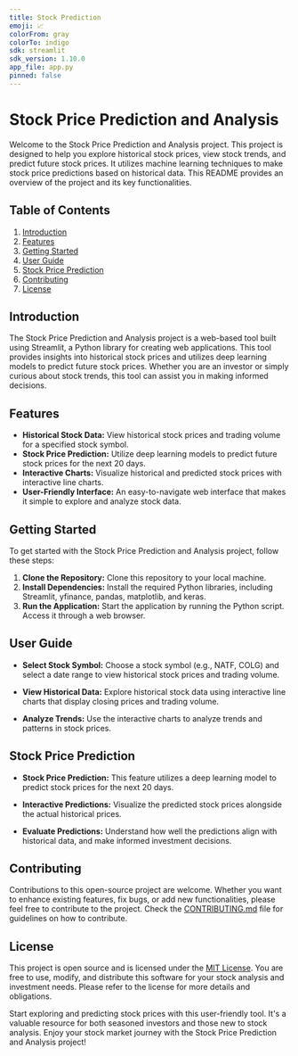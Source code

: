 ```yaml
---
title: Stock Prediction
emoji: 📈
colorFrom: gray
colorTo: indigo
sdk: streamlit
sdk_version: 1.10.0
app_file: app.py
pinned: false
---
```


# Stock Price Prediction and Analysis


Welcome to the Stock Price Prediction and Analysis project. This project is designed to help you explore historical stock prices, view stock trends, and predict future stock prices. It utilizes machine learning techniques to make stock price predictions based on historical data. This README provides an overview of the project and its key functionalities.

## Table of Contents

1. [Introduction](#introduction)
2. [Features](#features)
3. [Getting Started](#getting-started)
4. [User Guide](#user-guide)
5. [Stock Price Prediction](#stock-price-prediction)
6. [Contributing](#contributing)
7. [License](#license)

## Introduction <a name="introduction"></a>

The Stock Price Prediction and Analysis project is a web-based tool built using Streamlit, a Python library for creating web applications. This tool provides insights into historical stock prices and utilizes deep learning models to predict future stock prices. Whether you are an investor or simply curious about stock trends, this tool can assist you in making informed decisions.

## Features <a name="features"></a>

- **Historical Stock Data:** View historical stock prices and trading volume for a specified stock symbol.
- **Stock Price Prediction:** Utilize deep learning models to predict future stock prices for the next 20 days.
- **Interactive Charts:** Visualize historical and predicted stock prices with interactive line charts.
- **User-Friendly Interface:** An easy-to-navigate web interface that makes it simple to explore and analyze stock data.

## Getting Started <a name="getting-started"></a>

To get started with the Stock Price Prediction and Analysis project, follow these steps:

1. **Clone the Repository:** Clone this repository to your local machine.
2. **Install Dependencies:** Install the required Python libraries, including Streamlit, yfinance, pandas, matplotlib, and keras.
3. **Run the Application:** Start the application by running the Python script. Access it through a web browser.

## User Guide <a name="user-guide"></a>

- **Select Stock Symbol:** Choose a stock symbol (e.g., NATF, COLG) and select a date range to view historical stock prices and trading volume.

- **View Historical Data:** Explore historical stock data using interactive line charts that display closing prices and trading volume.

- **Analyze Trends:** Use the interactive charts to analyze trends and patterns in stock prices.

## Stock Price Prediction <a name="stock-price-prediction"></a>

- **Stock Price Prediction:** This feature utilizes a deep learning model to predict stock prices for the next 20 days.

- **Interactive Predictions:** Visualize the predicted stock prices alongside the actual historical prices.

- **Evaluate Predictions:** Understand how well the predictions align with historical data, and make informed investment decisions.

## Contributing <a name="contributing"></a>

Contributions to this open-source project are welcome. Whether you want to enhance existing features, fix bugs, or add new functionalities, please feel free to contribute to the project. Check the [CONTRIBUTING.md](CONTRIBUTING.md) file for guidelines on how to contribute.

## License <a name="license"></a>

This project is open source and is licensed under the [MIT License](LICENSE). You are free to use, modify, and distribute this software for your stock analysis and investment needs. Please refer to the license for more details and obligations.

Start exploring and predicting stock prices with this user-friendly tool. It's a valuable resource for both seasoned investors and those new to stock analysis. Enjoy your stock market journey with the Stock Price Prediction and Analysis project!
